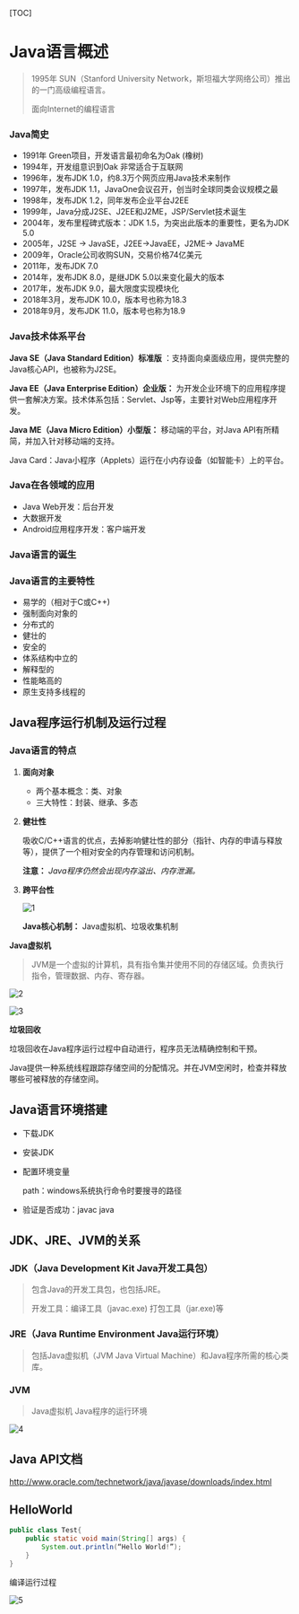 [TOC]

# Java语言概述

> 1995年	SUN（Stanford University Network，斯坦福大学网络公司）推出的一门高级编程语言。
>
> 面向Internet的编程语言

### Java简史

- 1991年 Green项目，开发语言最初命名为Oak (橡树) 
- 1994年，开发组意识到Oak 非常适合于互联网
- 1996年，发布JDK 1.0，约8.3万个网页应用Java技术来制作
- 1997年，发布JDK 1.1，JavaOne会议召开，创当时全球同类会议规模之最
- 1998年，发布JDK 1.2，同年发布企业平台J2EE
- 1999年，Java分成J2SE、J2EE和J2ME，JSP/Servlet技术诞生
- 2004年，发布里程碑式版本：JDK 1.5，为突出此版本的重要性，更名为JDK 5.0
- 2005年，J2SE → JavaSE，J2EE→JavaEE，J2ME→ JavaME
- 2009年，Oracle公司收购SUN，交易价格74亿美元
- 2011年，发布JDK 7.0
- 2014年，发布JDK 8.0，是继JDK 5.0以来变化最大的版本
- 2017年，发布JDK 9.0，最大限度实现模块化
- 2018年3月，发布JDK 10.0，版本号也称为18.3
- 2018年9月，发布JDK 11.0，版本号也称为18.9

### Java技术体系平台

**Java SE（Java Standard Edition）标准版** ：支持面向桌面级应用，提供完整的Java核心API，也被称为J2SE。

**Java EE（Java Enterprise Edition）企业版：** 为开发企业环境下的应用程序提供一套解决方案。技术体系包括：Servlet、Jsp等，主要针对Web应用程序开发。

**Java ME（Java Micro Edition）小型版：** 移动端的平台，对Java API有所精简，并加入针对移动端的支持。

Java Card：Java小程序（Applets）运行在小内存设备（如智能卡）上的平台。

### Java在各领域的应用

- Java Web开发：后台开发
- 大数据开发
- Android应用程序开发：客户端开发

### Java语言的诞生

### Java语言的主要特性

- 易学的（相对于C或C++)
- 强制面向对象的
- 分布式的
- 健壮的
- 安全的
- 体系结构中立的
- 解释型的
- 性能略高的
- 原生支持多线程的

## Java程序运行机制及运行过程

### Java语言的特点

1. **面向对象**

   - 两个基本概念：类、对象
   - 三大特性：封装、继承、多态

2. **健壮性**

   吸收C/C++语言的优点，去掉影响健壮性的部分（指针、内存的申请与释放等），提供了一个相对安全的内存管理和访问机制。

   **注意：** *Java程序仍然会出现内存溢出、内存泄漏。*

3. **跨平台性**

   ![1](../img/Snipaste_2020-06-17_17-26-46.png)
   
   **Java核心机制：** Java虚拟机、垃圾收集机制

**Java虚拟机**

> JVM是一个虚拟的计算机，具有指令集并使用不同的存储区域。负责执行指令，管理数据、内存、寄存器。

![2](../img/Snipaste_2020-06-17_17-27-52.png)

![3](../img/Snipaste_2020-06-17_17-28-51.png)


**垃圾回收**

垃圾回收在Java程序运行过程中自动进行，程序员无法精确控制和干预。

Java提供一种系统线程跟踪存储空间的分配情况。并在JVM空闲时，检查并释放哪些可被释放的存储空间。

## Java语言环境搭建

- 下载JDK

- 安装JDK

- 配置环境变量

  path：windows系统执行命令时要搜寻的路径

- 验证是否成功：javac  java

## JDK、JRE、JVM的关系

### JDK（Java Development Kit	Java开发工具包）

> 包含Java的开发工具包，也包括JRE。
>
> 开发工具：编译工具（javac.exe)	打包工具（jar.exe)等

### JRE（Java Runtime  Environment	Java运行环境）

> 包括Java虚拟机（JVM Java Virtual Machine）和Java程序所需的核心类库。

### JVM

> Java虚拟机 Java程序的运行环境

![4](../img/Snipaste_2020-06-17_17-29-53.png)

## Java API文档

http://www.oracle.com/technetwork/java/javase/downloads/index.html

## HelloWorld

```java
public class Test{
    public static void main(String[] args) {
    	System.out.println(“Hello World!”);
    } 
}
```

编译运行过程

![5](../img/Snipaste_2020-06-17_17-30-45.png)